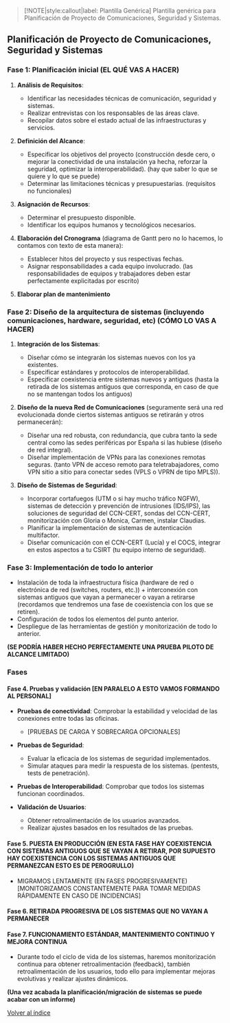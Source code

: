 > [!NOTE|style:callout|label: Plantilla Genérica]
> Plantilla genérica para Planificación de Proyecto de Comunicaciones, Seguridad y Sistemas.

## Planificación de Proyecto de Comunicaciones, Seguridad y Sistemas <!-- {docsify-ignore} -->

### Fase 1: Planificación inicial (EL QUÉ VAS A HACER)

1. **Análisis de Requisitos**:
    * Identificar las necesidades técnicas de comunicación, seguridad y sistemas.
    * Realizar entrevistas con los responsables de las áreas clave.
    * Recopilar datos sobre el estado actual de las infraestructuras y servicios.

2. **Definición del Alcance**:
    * Especificar los objetivos del proyecto (construcción desde cero, o mejorar la conectividad de una instalación ya hecha, reforzar la seguridad, optimizar la interoperabilidad). (hay que saber lo que se quiere y lo que se puede)
    * Determinar las limitaciones técnicas y presupuestarias. (requisitos no funcionales)

3. **Asignación de Recursos**:
    * Determinar el presupuesto disponible.
    * Identificar los equipos humanos y tecnológicos necesarios.

4. **Elaboración del Cronograma** (diagrama de Gantt pero no lo hacemos, lo contamos con texto de esta manera):
    * Establecer hitos del proyecto y sus respectivas fechas.
    * Asignar responsabilidades a cada equipo involucrado. (las responsabilidades de equipos y trabajadores deben estar perfectamente explicitadas por escrito)

5. **Elaborar plan de mantenimiento**

### Fase 2: Diseño de la arquitectura de sistemas (incluyendo comunicaciones, hardware, seguridad, etc) (CÓMO LO VAS A HACER)

1. **Integración de los Sistemas**:
    * Diseñar cómo se integrarán los sistemas nuevos con los ya existentes.
    * Especificar estándares y protocolos de interoperabilidad.
    * Especificar coexistencia entre sistemas nuevos y antiguos (hasta la retirada de los sistemas antiguos que corresponda, en caso de que no se mantengan todos los antiguos)

2. **Diseño de la nueva Red de Comunicaciones** (seguramente será una red evolucionada donde ciertos sistemas antiguos se retirarán y otros permanecerán):
    * Diseñar una red robusta, con redundancia, que cubra tanto la sede central como las sedes periféricas por España si las hubiese (diseño de red integral).
    * Diseñar implementación de VPNs para las conexiones remotas seguras. (tanto VPN de acceso remoto para teletrabajadores, como VPN sitio a sitio para conectar sedes (VPLS o VPRN de tipo MPLS)).

3. **Diseño de Sistemas de Seguridad**:
    * Incorporar cortafuegos (UTM o si hay mucho tráfico NGFW), sistemas de detección y prevención de intrusiones (IDS/IPS), las soluciones de seguridad del CCN-CERT, sondas del CCN-CERT, monitorización con Gloria o Monica, Carmen, instalar Claudias.
    * Planificar la implementación de sistemas de autenticación multifactor.
    * Diseñar comunicación con el CCN-CERT (Lucía) y el COCS, integrar en estos aspectos a tu CSIRT (tu equipo interno de seguridad).

### Fase 3: Implementación de todo lo anterior

* Instalación de toda la infraestructura física (hardware de red o electrónica de red (switches, routers, etc.)) + interconexión con sistemas antiguos que vayan a permanecer o vayan a retirarse (recordamos que tendremos una fase de coexistencia con los que se retiren).
* Configuración de todos los elementos del punto anterior.
* Despliegue de las herramientas de gestión y monitorización de todo lo anterior.

**(SE PODRÍA HABER HECHO PERFECTAMENTE UNA PRUEBA PILOTO DE ALCANCE LIMITADO)**

### Fases

#### Fase 4. Pruebas y validación [EN PARALELO A ESTO VAMOS FORMANDO AL PERSONAL]

* **Pruebas de conectividad**: Comprobar la estabilidad y velocidad de las conexiones entre todas las oficinas.
  * [PRUEBAS DE CARGA Y SOBRECARGA OPCIONALES]

* **Pruebas de Seguridad**:
  * Evaluar la eficacia de los sistemas de seguridad implementados.
  * Simular ataques para medir la respuesta de los sistemas. (pentests, tests de penetración).

* **Pruebas de Interoperabilidad**: Comprobar que todos los sistemas funcionan coordinados.

* **Validación de Usuarios**:
  * Obtener retroalimentación de los usuarios avanzados.
  * Realizar ajustes basados en los resultados de las pruebas.

#### Fase 5. PUESTA EN PRODUCCIÓN (EN ESTA FASE HAY COEXISTENCIA CON SISTEMAS ANTIGUOS QUE SE VAYAN A RETIRAR, POR SUPUESTO HAY COEXISTENCIA CON LOS SISTEMAS ANTIGUOS QUE PERMANEZCAN ESTO ES DE PEROGRULLO)

* MIGRAMOS LENTAMENTE (EN FASES PROGRESIVAMENTE) [MONITORIZAMOS CONSTANTEMENTE PARA TOMAR MEDIDAS RÁPIDAMENTE EN CASO DE INCIDENCIAS]

#### Fase 6. RETIRADA PROGRESIVA DE LOS SISTEMAS QUE NO VAYAN A PERMANECER

#### Fase 7. FUNCIONAMIENTO ESTÁNDAR, MANTENIMIENTO CONTINUO Y MEJORA CONTINUA

* Durante todo el ciclo de vida de los sistemas, haremos monitorización continua para obtener retroalimentación (feedback), también retroalimentación de los usuarios, todo ello para implementar mejoras evolutivas y realizar ajustes dinámicos.

**(Una vez acabada la planificación/migración de sistemas se puede acabar con un informe)**

<a href="https://pmoreno-rodriguez.github.io/opos_gsi/#/plantillas/indice.md">Volver al índice</a>
